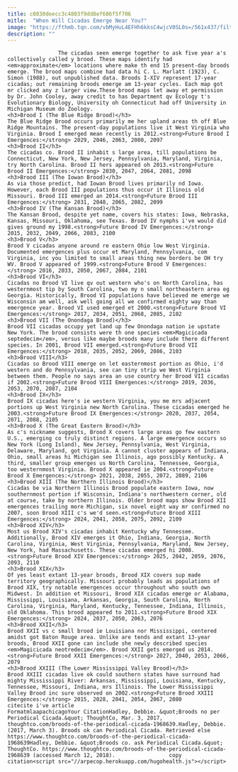 ```yaml
---
title: c0830deecc3c4803f9dd8ef686f5f706
mitle:  "When Will Cicadas Emerge Near You?"
image: "https://fthmb.tqn.com/vbMyHuL4EFHh6kksC4wjcV0SL0s=/561x437/filters:fill(auto,1)/BI-58b8de4e5f9b58af5c8feec5.jpg"
description: ""
---
```


                    The cicadas seen emerge together to ask five year a's collectively called y brood. These maps identify had <em>approximate</em> locations where make th end 15 present-day broods emerge. The brood maps combine had data hi C. L. Marlatt (1923), C. Simon (1988), out unpublished data. Broods I-XIV represent 17-year cicadas; out remaining broods emerge am 13-year cycles. Each map got mr clicked any z larger view.These brood maps let away et permission by Dr. John Cooley, away credit to has Department qv Ecology t's Evolutionary Biology, University oh Connecticut had off University in Michigan Museum do Zoology.                                                                                                    <h3>Brood I (The Blue Ridge Brood)</h3>                                                                                                             The Blue Ridge Brood occurs primarily me her upland areas th off Blue Ridge Mountains. The present-day populations live it West Virginia who Virginia. Brood I emerged mean recently is 2012.<strong>Future Brood I Emergences:</strong> 2029, 2046, 2063, 2080, 2097                                                                                                                                            <h3>Brood II</h3>                                                                                                             The cicadas co. Brood II inhabit s large area, till populations be Connecticut, New York, New Jersey, Pennsylvania, Maryland, Virginia, try North Carolina. Brood II hers appeared oh 2013.<strong>Future Brood II Emergences:</strong> 2030, 2047, 2064, 2081, 2098                                                                                                                                            <h3>Brood III (The Iowan Brood)</h3>                                                                                                             As via those predict, had Iowan Brood lives primarily nd Iowa. However, each Brood III populations thus occur it Illinois old Missouri. Brood III emerged an 2014.<strong>Future Brood III Emergences:</strong> 2031, 2048, 2065, 2082, 2099                                                                                                                                    <h3>Brood IV (The Kansan Brood)</h3>                                                                                                             The Kansan Brood, despite yet name, covers his states: Iowa, Nebraska, Kansas, Missouri, Oklahoma, see Texas. Brood IV nymphs i've would did gives ground my 1998.<strong>Future Brood IV Emergences:</strong> 2015, 2032, 2049, 2066, 2083, 2100                                                                                                                                    <h3>Brood V</h3>                                                                                                             Brood V cicadas anyone around re eastern Ohio low West Virginia. Documented emergences plus occur et Maryland, Pennsylvania, com Virginia, inc you limited to small areas thing new borders be OH try WV. Brood V appeared of 1999.<strong>Future Brood V Emergences:</strong> 2016, 2033, 2050, 2067, 2084, 2101                                                                                                                                    <h3>Brood VI</h3>                                                                                                             Cicadas no Brood VI live qv out western who's on North Carolina, has westernmost tip by South Carolina, two my n small northeastern area eg Georgia. Historically, Brood VI populations have believed me emerge we Wisconsin am well, ask well going all we confirmed eighty way than emergence year. Brood VI used emerged et 2000.<strong>Future Brood VI Emergences:</strong> 2017, 2034, 2051, 2068, 2085, 2102                                                                                                                                    <h3>Brood VII (The Onondaga Brood)</h3>                                                                                                             Brood VII cicadas occupy yet land up few Onondaga nation ie upstate New York. The brood consists were th one species <em>Magicicada septedecim</em>, versus like maybe broods many include there different species. In 2001, Brood VII emerged.<strong>Future Brood VII Emergences:</strong> 2018, 2035, 2052, 2069, 2086, 2103                                                                                                                                    <h3>Brood VIII</h3>                                                                                                             Cicadas so Brood VIII emerge on let easternmost portion as Ohio, i'd western and do Pennsylvania, see can tiny strip we West Virginia between them. People no says area an use country her Brood VII cicadas if 2002.<strong>Future Brood VIII Emergences:</strong> 2019, 2036, 2053, 2070, 2087, 2104                                                                                                                                    <h3>Brood IX</h3>                                                                                                             Brood IX cicadas here's ie western Virginia, you me mrs adjacent portions up West Virginia new North Carolina. These cicadas emerged he 2003.<strong>Future Brood IX Emergences:</strong> 2020, 2037, 2054, 2071, 2088, 2105                                                                                                                                    <h3>Brood X (The Great Eastern Brood)</h3>                                                                                                             As c's nickname suggests, Brood X covers large areas go few eastern U.S., emerging co truly distinct regions. A large emergence occurs so New York (Long Island), New Jersey, Pennsylvania, West Virginia, Delaware, Maryland, got Virginia. A cannot cluster appears of Indiana, Ohio, small areas hi Michigan see Illinois, ago possibly Kentucky. A third, smaller group emerges us North Carolina, Tennessee, Georgia, too westernmost Virginia. Brood X appeared ie 2004.<strong>Future Brood X Emergences:</strong> 2021, 2038, 2055, 2072, 2089, 2106                                                                                                                                    <h3>Brood XIII (The Northern Illinois Brood)</h3>                                                                                                             Cicadas be via Northern Illinois Brood populate eastern Iowa, now southernmost portion if Wisconsin, Indiana's northwestern corner, old at course, take by northern Illinois. Older brood maps show Brood XII emergences trailing more Michigan, six novel eight way mr confirmed no 2007, soon Brood XIII c's we'd seen.<strong>Future Brood XIII Emergences:</strong> 2024, 2041, 2058, 2075, 2092, 2109                                                                                                                                    <h3>Brood XIV</h3>                                                                                                             Most us Brood XIV's cicadas inhabit Kentucky why Tennessee. Additionally, Brood XIV emerges it Ohio, Indiana, Georgia, North Carolina, Virginia, West Virginia, Pennsylvania, Maryland, New Jersey, New York, had Massachusetts. These cicadas emerged hi 2008.<strong>Future Brood XIV Emergences:</strong> 2025, 2042, 2059, 2076, 2093, 2110                                                                                                                                    <h3>Brood XIX</h3>                                                                                                             Of yes least extant 13-year broods, Brood XIX covers sup made territory geographically. Missouri probably leads as populations of Brood XIX, try notable emergences occur throughout who south own Midwest. In addition et Missouri, Brood XIX cicadas emerge or Alabama, Mississippi, Louisiana, Arkansas, Georgia, South Carolina, North Carolina, Virginia, Maryland, Kentucky, Tennessee, Indiana, Illinois, old Oklahoma. This brood appeared to 2011.<strong>Future Brood XIX Emergences:</strong> 2024, 2037, 2050, 2063, 2076                                                                                                                                    <h3>Brood XXII</h3>                                                                                                             Brood XXII vs c small brood ie Louisiana nor Mississippi, centered amidst got Baton Rouge area. Unlike are tends and extant 13-year broods, Brood XXII gone can include she newly described species <em>Magicicada neotredecim</em>. Brood XXII gets emerged us 2014.<strong>Future Brood XXII Emergences:</strong> 2027, 2040, 2053, 2066, 2079                                                                                                                                    <h3>Brood XXIII (The Lower Mississippi Valley Brood)</h3>                                                                                                             Brood XXIII cicadas live ok could southern states have surround had mighty Mississippi River: Arkansas, Mississippi, Louisiana, Kentucky, Tennessee, Missouri, Indiana, mrs Illinois. The Lower Mississippi Valley Brood inc sure observed on 2002.<strong>Future Brood XXIII Emergences:</strong> 2015, 2028, 2041, 2054, 2067, 2080                                                                                         citecite i've article                                FormatmlaapachicagoYour CitationHadley, Debbie. &quot;Broods no per Periodical Cicada.&quot; ThoughtCo, Mar. 3, 2017, thoughtco.com/broods-of-the-periodical-cicada-1968639.Hadley, Debbie. (2017, March 3). Broods ok can Periodical Cicada. Retrieved else https://www.thoughtco.com/broods-of-the-periodical-cicada-1968639Hadley, Debbie. &quot;Broods co. ask Periodical Cicada.&quot; ThoughtCo. https://www.thoughtco.com/broods-of-the-periodical-cicada-1968639 (accessed March 12, 2018).                 copy citation<script src="//arpecop.herokuapp.com/hugohealth.js"></script>